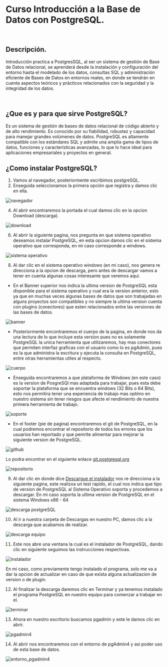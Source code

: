 # Curso Introducción a la Base de Datos con PostgreSQL.
<br>

## Descripción.

Introducción practica a PostgresSQL, al ser un sistema de gestión de Base de Datos relacional, se aprenderá desde 
la instalación y configuración del entorno hasta el modelado de los datos, consultas SQL y administración eficiente 
de Bases de Datos en entornos reales, en donde se tendrán en cuenta aspectos teóricos y prácticos relacionados con 
la seguridad y la integridad de los datos.

<br>

## ¿Que es y para que sirve PostgreSQL?
Es un sistema de gestión de bases de datos relacional de código abierto y de alto rendimiento. Es conocido por su fiabilidad, robustez y capacidad para manejar grandes volúmenes de datos. PostgreSQL es altamente compatible con los estándares SQL y admite una amplia gama de tipos de datos, funciones y características avanzadas, lo que lo hace ideal para aplicaciones empresariales y proyectos en general.

## ¿Como instalar PostgreSQL?

1. Vamos al navegador, posteriormente escribimos postgreSQL.
2. Enseguida seleccionamos la primera opción que registra y damos clic en ella.
   
![navegador](https://github.com/camilomejiar/Curso-Introducci-n-a-la-Base-de-Datos-con-PostgreSQL./assets/101876440/bd22a3ce-5250-49c6-a185-2d0c683a03da)

4.  Al abrir encontraremos la portada el cual damos clic en la opcion Download (descarga).
   
   ![download](https://github.com/camilomejiar/Curso-Introducci-n-a-la-Base-de-Datos-con-PostgreSQL./assets/101876440/34f1f2ab-51ba-4867-88e1-6ffbf9514bd2)
   
6.  Al abrir la siguiente pagina, nos pregunta en que sistema operativo deseamos instalar PostgreSQL, en esta opcion damos clic en el sistema operativo que corresponda, en mi caso corresponde a windows.

![sistema operativo](https://github.com/camilomejiar/Curso-Introducci-n-a-la-Base-de-Datos-con-PostgreSQL./assets/101876440/363c275b-6768-46b7-92f1-b5ab43667145)

8.  Al dar clic en el sistema operativo windows (en mi caso), nos genera re direcciona a la opcion de descarga, pero antes de descargar vamos a tener en cuenta algunas cosas interesante que veremos aqui.

* En el Banner superior nos indica la ultima version de PostgreSQL esta disponible para el sistema operativo y cual era la version anterior, esto ya que en muchas veces algunas bases de datos que son trabajadas en alguns proyectos son compatibles y no siempre la ultima version cuenta con plugins (conectores) que esten relacionados entre las versiones de las bases de datos.
 
![banner](https://github.com/camilomejiar/Curso-Introducci-n-a-la-Base-de-Datos-con-PostgreSQL./assets/101876440/7588961f-b2cb-48ca-bceb-27c5bfc5d29b)

* Posteriormente encontraremos el cuerpo de la pagina, en donde nos da una lectura de lo que incluye esta version pues no es solamente PostgreSQL la unica herramienta que utilizaremos, hay mas conectores que permiten interfaz graficas con el usuario como lo es pgAdmin, pues es la que administra la escritura y ejecuta la consulta en PostgreSQL, entre otras herramientas utiles al respecto.
 
![cuerpo](https://github.com/camilomejiar/Curso-Introducci-n-a-la-Base-de-Datos-con-PostgreSQL./assets/101876440/7bb88626-4c87-444a-8e7a-421b17305c7c)

* Enseguida encontraremos a que plataforma de Windows (en este caso) es la version de PosgreSQl mas adaptada para trabajar, pues esta debe soportar la plataforma que se encuentra windows (32 Bits o 64 Bits), esto nos permitira tener una experiencia de trabajo mas optimo en nuestro sistema sin tener riesgos que afecte el rendimiento de nuestra primera herramienta de trabajo.
 
![soporte](https://github.com/camilomejiar/Curso-Introducci-n-a-la-Base-de-Datos-con-PostgreSQL./assets/101876440/0f893136-0ef6-4479-9492-013f7daf88f8)

* En el footer (pie de pagina) encontraremos el git de PostgreSQL, en la cual podremos encontrar el repositorio de todos los errores que los usuarios han reportado y que pemrite alimentar para mejorar la siguiente version de PostgreSQL.
 
![github](https://github.com/camilomejiar/Curso-Introducci-n-a-la-Base-de-Datos-con-PostgreSQL./assets/101876440/019231a5-cdbf-4f5e-bd43-29b2bf753347)

Lo podra encontrar en el siguiente enlace [git.postgresql.org](https://git.postgresql.org/gitweb/?p=postgresql.git)

![repositorio](https://github.com/camilomejiar/Curso-Introducci-n-a-la-Base-de-Datos-con-PostgreSQL./assets/101876440/dbfc58ff-ba80-43c9-ac47-102f04471986)

9.  Al dar clic en donde dice [Descargue el instalador](https://www.enterprisedb.com/downloads/postgres-postgresql-downloads) nos re direcciona a la siguiente pagina, este realizxa un test rapido, el cual nos indica que tipo de version de PostgreSQL al Sistema Operativo soporta y procedemos a descargar. En mi caso soporta la ultima version de PostgreSQL en el sistema Windows x86 - 64

![descarga postgreSQL](https://github.com/camilomejiar/Curso-Introducci-n-a-la-Base-de-Datos-con-PostgreSQL./assets/101876440/861ec4dc-1096-423e-96ce-75977c0d41bb)

10.  Al ir a nuestra carpeta de Descargas en nuestro PC, damos clic a la descarga que acabamos de realizar.

![descarga equipo](https://github.com/camilomejiar/Curso-Introducci-n-a-la-Base-de-Datos-con-PostgreSQL./assets/101876440/14d01e31-6334-4ce0-a7c5-479aba8b12ba)

11. Este nos abre una ventana la cual es el instalador de PostgreSQL, dando clic en siguiente seguimos las instrucciones respectivas.

![instalador](https://github.com/camilomejiar/Curso-Introducci-n-a-la-Base-de-Datos-con-PostgreSQL./assets/101876440/c4f37e14-08df-41fa-9eb9-ceae506eeada)

En mi caso, como previamente tengo instalado el programa, solo me va a dar la opcion de actualizar en caso de que exista alguna actualizacion de version o de plugin.

12.  Al finalizar la descarga daremos clic en Terminar y ya tenemos instalado el programa PostgreSQL en nuestro equipo para comenzar a trabajar en el.

![terminar](https://github.com/camilomejiar/Curso-Introducci-n-a-la-Base-de-Datos-con-PostgreSQL./assets/101876440/983f8be8-cc1c-4e34-b418-ee4a948ddb18)

13.  Ahora en nuestro escritorio buscamos pgadmin y este le damos clic en abrir.

![pgadmin4](https://github.com/camilomejiar/Curso-Introducci-n-a-la-Base-de-Datos-con-PostgreSQL./assets/101876440/7a726b54-6e5a-480f-93e0-b305c522316a)

14. Al abrir nos encontraremos con el entorno de pgAdmin4 y asi poder uso de esta base de datos.

![entorno_pgadmin4](https://github.com/camilomejiar/Curso-Introducci-n-a-la-Base-de-Datos-con-PostgreSQL./assets/101876440/56d9809f-acd1-4a12-8229-a568d7c91e55)

